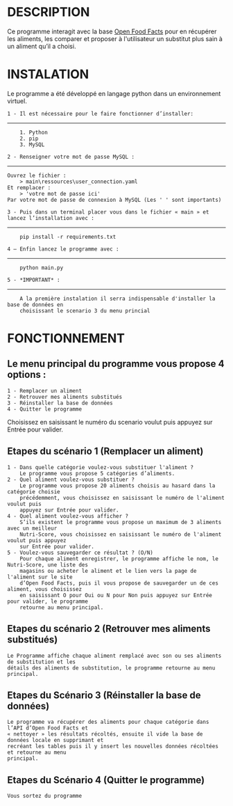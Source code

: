 DESCRIPTION
============
Ce programme interagit avec la base [Open Food Facts](https://fr.openfoodfacts.org/) pour en récupérer les aliments, les
comparer et proposer à l'utilisateur un substitut plus sain à un aliment qu’il a choisi.

INSTALATION
============
Le programme a été développé en langage python dans un environnement virtuel.

	1 - Il est nécessaire pour le faire fonctionner d’installer:
----------------------------------------------------------------
		1. Python
		2. pip
		3. MySQL

	2 - Renseigner votre mot de passe MySQL :
---------------------------------------------
	Ouvrez le fichier :
		> main\ressources\user_connection.yaml 
	Et remplacer :
		> 'votre mot de passe ici'
	Par votre mot de passe de connexion à MySQL (Les ' ' sont importants)

	3 - Puis dans un terminal placer vous dans le fichier « main » et lancez l’installation avec :
--------------------------------------------------------------------------------------------------
		pip install -r requirements.txt

	4 – Enfin lancez le programme avec :
----------------------------------------
		python main.py

	5 - *IMPORTANT* :
---------------------
    	A la première instalation il serra indispensable d'installer la base de données en
    	choisissant le scenario 3 du menu princial

FONCTIONNEMENT
===============
Le menu principal du programme vous propose 4 options :
-------------------------------------------------------
	1 - Remplacer un aliment
	2 - Retrouver mes aliments substitués
	3 - Réinstaller la base de données
	4 - Quitter le programme

Choisissez en saisissant le numéro du scenario voulut puis appuyez sur Entrée pour valider.

Etapes du scénario 1 (Remplacer un aliment)
-------------------------------------------
	1 - Dans quelle catégorie voulez-vous substituer l'aliment ?
		Le programme vous propose 5 catégories d’aliments.
	2 - Quel aliment voulez-vous substituer ?
		Le programme vous propose 20 aliments choisis au hasard dans la catégorie choisie 
		précédemment, vous choisissez en saisissant le numéro de l'aliment voulut puis 
		appuyez sur Entrée pour valider.
	4 - Quel aliment voulez-vous afficher ?
		S’ils existent le programme vous propose un maximum de 3 aliments avec un meilleur 
		Nutri-Score, vous choisissez en saisissant le numéro de l'aliment voulut puis appuyez
		sur Entrée pour valider.
	5 - Voulez-vous sauvegarder ce résultat ? (O/N)
		Pour chaque aliment enregistrer, le programme affiche le nom, le Nutri-Score, une liste des
		magasins ou acheter le aliment et le lien vers la page de l'aliment sur le site 
		d’Open Food Facts, puis il vous propose de sauvegarder un de ces aliment, vous choisissez 
		en saisissant O pour Oui ou N pour Non puis appuyez sur Entrée pour valider, le programme 
		retourne au menu principal.

Etapes du scénario 2 (Retrouver mes aliments substitués)
--------------------------------------------------------
	Le Programme affiche chaque aliment remplacé avec son ou ses aliments de substitution et les 
	détails des aliments de substitution, le programme retourne au menu principal.

Etapes du Scénario 3 (Réinstaller la base de données)
-----------------------------------------------------
	Le programme va récupérer des aliments pour chaque catégorie dans l’API d’Open Food Facts et
	« nettoyer » les résultats récoltés, ensuite il vide la base de données locale en supprimant et
	recréant les tables puis il y insert les nouvelles données récoltées et retourne au menu
	principal.

Etapes du Scénario 4 (Quitter le programme)
-------------------------------------------
	Vous sortez du programme
